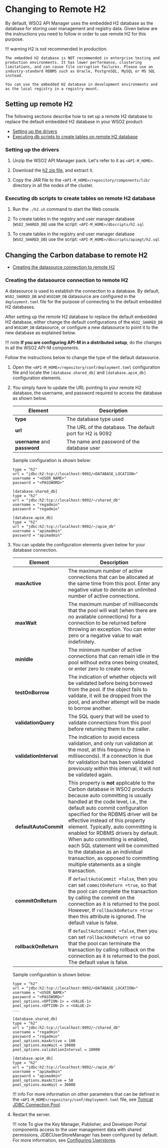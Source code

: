 # Changing to Remote H2

By default, WSO2 API Manager uses the embedded H2 database as the database for storing user management and registry data. Given below are the instructions you need to follow in order to use remote H2 for this purpose.

!!! warning
    H2 is not recommended in production.
    
    The embedded H2 database is NOT recommended in enterprise testing and production environments. It has lower performance, clustering limitations, and can cause file corruption failures. Please use an industry-standard RDBMS such as Oracle, PostgreSQL, MySQL or MS SQL instead.
    
    You can use the embedded H2 database in development environments and as the local registry in a registry mount.

## Setting up remote H2

The following sections describe how to set up a remote H2 database to replace the default embedded H2 database in your WSO2 product:

-   [Setting up the drivers](#setting-up-the-drivers)
-   [Executing db scripts to create tables on remote H2 database](#executing-db-scripts-to-create-tables-on-remote-h2-database)

### Setting up the drivers

1.  Unzip the WSO2 API Manager pack. Let's refer to it as `<API-M_HOME>`.

1.  Download the [h2 zip file](http://www.h2database.com/html/download.html), and extract it.

1.  Copy the JAR file to the `<API-M_HOME>/repository/components/lib/` directory in all the nodes of the cluster.

### Executing db scripts to create tables on remote H2 database

1.  Run the `./h2.sh` command to start the Web console.

1.  To create tables in the registry and user manager database (`WSO2_SHARED_DB`) use the script: `<API-M_HOME>/dbscripts/h2.sql`

1.  To create tables in the registry and user manager database (`WSO2_SHARED_DB`) use the script: `<API-M_HOME>/dbscripts/apimgt/h2.sql`


## Changing the Carbon database to remote H2

-   [Creating the datasource connection to remote H2](#creating-the-datasource-connection-to-remote-h2)

### Creating the datasource connection to remote H2

A datasource is used to establish the connection to a database. By default, `WSO2_SHARED_DB` and `WSO2AM_DB` datasource are configured in the `deployment.toml` file for the purpose of connecting to the default embedded H2 databases.

After setting up the remote H2 database to replace the default embedded H2 database, either change the default configurations of the `WSO2_SHARED_DB` and `WSO2AM_DB` datasource, or configure a new datasource to point it to the new database as explained below.

!!! note
    **If you are configuring API-M in a distributed setup**, do the changes in all the WSO2 API-M components.

Follow the instructions below to change the type of the default datasource.

1.  Open the `<API-M_HOME>/repository/conf/deployment.toml` configuration file and locate the `[database.shared_db]` and `[database.apim_db]` configuration elements.

1.  You simply have to update the URL pointing to your remote H2 database, the username, and password required to access the database as shown below.

    | Element                       | Description                                                 |
    |-------------------------------|-------------------------------------------------------------|
    | **type**                      | The database type used                                      |
    | **url**                       | The URL of the database. The default port for H2 is 9092    |
    | **username** and **password** | The name and password of the database user                  |

    Sample configuration is shown below:

    ``` tab="Format"
    type = "h2"
    url = "jdbc:h2:tcp://localhost:9092/<DATABASE_LOCATION>"
    username = "<USER_NAME>"
    password = "<PASSWORD>"
    ```

    ``` tab="Example"
    [database.shared_db]
    type = "h2"
    url = "jdbc:h2:tcp://localhost:9092/~/shared_db"
    username = "regadmin"
    password = "regadmin"

    [database.apim_db]
    type = "h2"
    url = "jdbc:h2:tcp://localhost:9092/~/apim_db"
    username = "apimadmin"
    password = "apimadmin"
    ```

1.  You can update the configuration elements given below for your database connection.

    | Element                | Description                                                                                                                                                                                                                                                                                                                                  |
    |------------------------|----------------------------------------------------------------------------------------------------------------------------------------------------------------------------------------------------------------------------------------------------------------------------------------------------------------------------------------------|
    | **maxActive**          | The maximum number of active connections that can be allocated at the same time from this pool. Enter any negative value to denote an unlimited number of active connections.                                                                                                                                                                |
    | **maxWait**            | The maximum number of milliseconds that the pool will wait (when there are no available connections) for a connection to be returned before throwing an exception. You can enter zero or a negative value to wait indefinitely.                                                                                                              |
    | **minIdle**            | The minimum number of active connections that can remain idle in the pool without extra ones being created, or enter zero to create none.                                                                                                                                                                                                    |
    | **testOnBorrow**       | The indication of whether objects will be validated before being borrowed from the pool. If the object fails to validate, it will be dropped from the pool, and another attempt will be made to borrow another.                                                                                                                              |
    | **validationQuery**    | The SQL query that will be used to validate connections from this pool before returning them to the caller.                                                                                                                                                                                                                                  |
    | **validationInterval** | The indication to avoid excess validation, and only run validation at the most, at this frequency (time in milliseconds). If a connection is due for validation but has been validated previously within this interval, it will not be validated again.                                                                                      |
    | **defaultAutoCommit**  | This property is **not** applicable to the Carbon database in WSO2 products because auto committing is usually handled at the code level, i.e., the default auto commit configuration specified for the RDBMS driver will be effective instead of this property element. Typically, auto committing is enabled for RDBMS drivers by default. When auto committing is enabled, each SQL statement will be committed to the database as an individual transaction, as opposed to committing multiple statements as a single transaction.|                                                              
    | **commitOnReturn**     | If `defaultAutoCommit =false`, then you can set `commitOnReturn =true`, so that the pool can complete the transaction by calling the commit on the connection as it is returned to the pool. However, If `rollbackOnReturn =true` then this attribute is ignored. The default value is false.|
    | **rollbackOnReturn**   | If `defaultAutoCommit =false`, then you can set `rollbackOnReturn =true` so that the pool can terminate the transaction by calling rollback on the connection as it is returned to the pool. The default value is false.|

    Sample configuration is shown below:
    
    ``` tab="Format"
    type = "h2"
    url = "jdbc:h2:tcp://localhost:9092/<DATABASE_LOCATION>"
    username = "<USER_NAME>"
    password = "<PASSWORD>"
    pool_options.<OPTION-1> = <VALUE-1>
    pool_options.<OPTION-2> = <VALUE-2>
    ...
    ```

    ``` tab="Example"
    [database.shared_db]
    type = "h2"
    url = "jdbc:h2:tcp://localhost:9092/~/shared_db"
    username = "regadmin"
    password = "regadmin"
    pool_options.maxActive = 100
    pool_options.maxWait = 10000
    pool_options.validationInterval = 10000

    [database.apim_db]
    type = "h2"
    url = "jdbc:h2:tcp://localhost:9092/~/apim_db"
    username = "apimadmin"
    password = "apimadmin"
    pool_options.maxActive = 50
    pool_options.maxWait = 30000
    ```

    !!! info
        For more information on other parameters that can be defined in the `<API-M_HOME>/repository/conf/deployment.toml` file, see [Tomcat JDBC Connection Pool](http://tomcat.apache.org/tomcat-7.0-doc/jdbc-pool.html#Tomcat_JDBC_Enhanced_Attributes).

1. Restart the server.

    !!! note
        To give the Key Manager, Publisher, and Developer Portal components access to the user management data with shared permissions, JDBCUserStoreManager has been configured by default. For more information, see [Configuring Userstores]({{base_path}}/Administer/ProductAdministration/ManagingUsersAndRoles/ManagingUserStores/ConfigurePrimaryUserStore/configuring-a-jdbc-user-store).